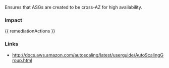 
Ensures that ASGs are created to be cross-AZ for high availability.

### Impact
<!-- Add Impact here -->

<!-- DO NOT CHANGE -->
{{ remediationActions }}

### Links
- http://docs.aws.amazon.com/autoscaling/latest/userguide/AutoScalingGroup.html


